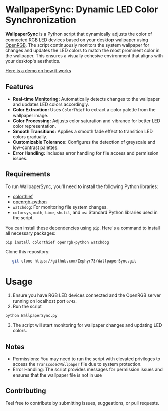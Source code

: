 # WallpaperSync: Dynamic LED Color Synchronization

**WallpaperSync** is a Python script that dynamically adjusts the color of connected RGB LED devices based on your desktop wallpaper using [OpenRGB](https://openrgb.org/). The script continuously monitors the system wallpaper for changes and updates the LED colors to match the most prominent color in the wallpaper. This ensures a visually cohesive environment that aligns with your desktop's aesthetics.

[Here is a demo on how it works](https://www.reddit.com/r/pcmasterrace/comments/1edjz55/made_this_script_that_changes_rgb_color_depending/)
## Features

- **Real-time Monitoring:** Automatically detects changes to the wallpaper and updates LED colors accordingly.
- **Color Extraction:** Uses `ColorThief` to extract a color palette from the wallpaper image.
- **Color Processing:** Adjusts color saturation and vibrance for better LED color representation.
- **Smooth Transitions:** Applies a smooth fade effect to transition LED colors gradually.
- **Customizable Tolerance:** Configures the detection of greyscale and low-contrast palettes.
- **Error Handling:** Includes error handling for file access and permission issues.

## Requirements

To run WallpaperSync, you'll need to install the following Python libraries:

- [colorthief](https://github.com/fengsp/color-thief-py)
- [openrgb-python](https://github.com/jath03/openrgb-python)
- `watchdog`: For monitoring file system changes.
- `colorsys`, `math`, `time`, `shutil`, and `os`: Standard Python libraries used in the script.

You can install these dependencies using `pip`. Here's a command to install all necessary packages:

```sh
pip install colorthief openrgb-python watchdog
```

Clone this repository:
```bash
   git clone https://github.com/Zephyr73/WallpaperSync.git
```
# Usage

1. Ensure you have RGB LED devices connected and the OpenRGB server running on localhost port `6742`.
2. Run the script
```sh
python WallpaperSync.py
```
3. The script will start monitoring for wallpaper changes and updating LED colors.

## Notes
- Permissions: You may need to run the script with elevated privileges to access the `TranscodedWallpaper` file due to system protection.
- Error Handling: The script provides messages for permission issues and ensures that the wallpaper file is not in use

## Contributing
Feel free to contribute by submitting issues, suggestions, or pull requests.
